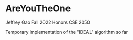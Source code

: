 # AreYouTheOne
Jeffrey Gao
Fall 2022 Honors CSE 2050

Temporary implementation of the "IDEAL" algorithm so far

